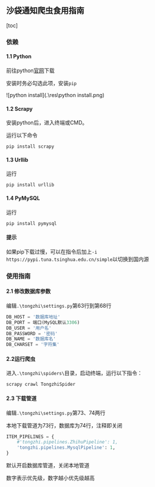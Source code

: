 ## 沙袋通知爬虫食用指南

[toc]

### 依赖

#### 1.1 Python

前往python[官网](https://www.python.org/downloads/)下载

安装时务必勾选此项，安装`pip`

![python install](.\res\python install.png)

#### 1.2 Scrapy

安装python后，进入终端或CMD。

运行以下命令

```
pip install scrapy
```

#### 1.3 Urllib

运行

```
pip install urllib
```

#### 1.4 PyMySQL

运行

```
pip install pymysql
```

#### 提示

如果pip下载过慢，可以在指令后加上`-i https://pypi.tuna.tsinghua.edu.cn/simple`以切换到国内源

### 使用指南

#### 2.1 修改数据库参数

编辑`.\tongzhi\settings.py`第63行到第68行

```python
DB_HOST = '数据库地址'
DB_PORT = 端口(MySQL默认3306)
DB_USER = '用户名'
DB_PASSWORD = '密码'
DB_NAME = '数据库名'
DB_CHARSET = '字符集'
```

#### 2.2运行爬虫

进入`.\tongzhi\spiders\`目录，启动终端，运行以下指令：

```
scrapy crawl TongzhiSpider
```

#### 2.3 下载管道

编辑`.\tongzhi\settings.py`第73、74两行

本地下载管道为73行，数据库为74行，注释即关闭

```python
ITEM_PIPELINES = {
    #'tongzhi.pipelines.ZhihuPipeline': 1,
    'tongzhi.pipelines.MysqlPipeline': 1,
}
```

默认开启数据库管道，关闭本地管道

数字表示优先级，数字越小优先级越高
